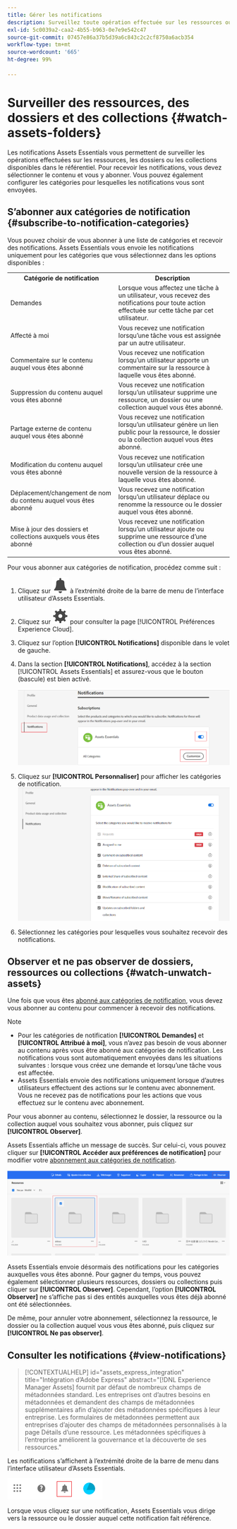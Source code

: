 ```yaml
---
title: Gérer les notifications
description: Surveillez toute opération effectuée sur les ressources ou dossiers du répertoire à l’aide des notifications Assets Essentials.
exl-id: 5c0039a2-caa2-4b55-b963-0e7e9e542c47
source-git-commit: 07457e86a37b5d39a6c843c2c2cf8750a6acb354
workflow-type: tm+mt
source-wordcount: '665'
ht-degree: 99%

---
```


# Surveiller des ressources, des dossiers et des collections {#watch-assets-folders}

Les notifications Assets Essentials vous permettent de surveiller les opérations effectuées sur les ressources, les dossiers ou les collections disponibles dans le référentiel. Pour recevoir les notifications, vous devez sélectionner le contenu et vous y abonner. Vous pouvez également configurer les catégories pour lesquelles les notifications vous sont envoyées.

## S’abonner aux catégories de notification {#subscribe-to-notification-categories}

Vous pouvez choisir de vous abonner à une liste de catégories et recevoir des notifications. Assets Essentials vous envoie les notifications uniquement pour les catégories que vous sélectionnez dans les options disponibles :

<table>
    <tbody>
     <tr>
      <th><strong>Catégorie de notification</strong></th>
      <th><strong>Description</strong></th>
     </tr>
     <tr>
      <td>Demandes</td>
      <td>Lorsque vous affectez une tâche à un utilisateur, vous recevez des notifications pour toute action effectuée sur cette tâche par cet utilisateur.</td>
     </tr>
     <tr>
      <td>Affecté à moi</td>
      <td>Vous recevez une notification lorsqu’une tâche vous est assignée par un autre utilisateur.</td>
     </tr>
     <tr>
      <td>Commentaire sur le contenu auquel vous êtes abonné</td>
      <td>Vous recevez une notification lorsqu’un utilisateur apporte un commentaire sur la ressource à laquelle vous êtes abonné.</td>
     </tr>
     <tr>
      <td>Suppression du contenu auquel vous êtes abonné</td>
      <td>Vous recevez une notification lorsqu’un utilisateur supprime une ressource, un dossier ou une collection auquel vous êtes abonné.</td>
     </tr>
     <tr>
      <td>Partage externe de contenu auquel vous êtes abonné</td>
      <td>Vous recevez une notification lorsqu’un utilisateur génère un lien public pour la ressource, le dossier ou la collection auquel vous êtes abonné.</td>
     </tr>
     <tr>
      <td>Modification du contenu auquel vous êtes abonné</td>
      <td>Vous recevez une notification lorsqu’un utilisateur crée une nouvelle version de la ressource à laquelle vous êtes abonné.</td>
     </tr>
     <tr>
      <td>Déplacement/changement de nom du contenu auquel vous êtes abonné</td>
      <td>Vous recevez une notification lorsqu’un utilisateur déplace ou renomme la ressource ou le dossier auquel vous êtes abonné.</td>
     </tr>
     <tr>
      <td>Mise à jour des dossiers et collections auxquels vous êtes abonné</td>
      <td>Vous recevez une notification lorsqu’un utilisateur ajoute ou supprime une ressource d’une collection ou d’un dossier auquel vous êtes abonné.</td>
     </tr>    
    </tbody>
   </table>

Pour vous abonner aux catégories de notification, procédez comme suit :

1. Cliquez sur ![icône en forme de cloche](assets/bell-icon.svg) à l’extrémité droite de la barre de menu de l’interface utilisateur d’Assets Essentials.

1. Cliquez sur ![icône des paramètres](assets/settings-icon.svg) pour consulter la page [!UICONTROL Préférences Experience Cloud].

1. Cliquez sur l’option **[!UICONTROL Notifications]** disponible dans le volet de gauche.

1. Dans la section **[!UICONTROL Notifications]**, accédez à la section [!UICONTROL Assets Essentials] et assurez-vous que le bouton (bascule) est bien activé.

   ![Notifications dans Assets Essentials](assets/enable-notifications.png)

1. Cliquez sur **[!UICONTROL Personnaliser]** pour afficher les catégories de notification.
   ![Notifications dans Assets Essentials](assets/enable-notification-categories.png)

1. Sélectionnez les catégories pour lesquelles vous souhaitez recevoir des notifications.

## Observer et ne pas observer de dossiers, ressources ou collections {#watch-unwatch-assets}

Une fois que vous êtes [abonné aux catégories de notification](#subscribe-to-notification-categories), vous devez vous abonner au contenu pour commencer à recevoir des notifications.

>[!NOTE]
>
>* Pour les catégories de notification **[!UICONTROL Demandes]** et **[!UICONTROL Attribué à moi]**, vous n’avez pas besoin de vous abonner au contenu après vous être abonné aux catégories de notification. Les notifications vous sont automatiquement envoyées dans les situations suivantes : lorsque vous créez une demande et lorsqu’une tâche vous est affectée.
>* Assets Essentials envoie des notifications uniquement lorsque d’autres utilisateurs effectuent des actions sur le contenu avec abonnement. Vous ne recevez pas de notifications pour les actions que vous effectuez sur le contenu avec abonnement.

Pour vous abonner au contenu, sélectionnez le dossier, la ressource ou la collection auquel vous souhaitez vous abonner, puis cliquez sur **[!UICONTROL Observer]**.

Assets Essentials affiche un message de succès. Sur celui-ci, vous pouvez cliquer sur **[!UICONTROL Accéder aux préférences de notification]** pour modifier votre [abonnement aux catégories de notification](#subscribe-to-notification-categories).

![Notifications dans Assets Essentials](assets/watch-assets.png)

Assets Essentials envoie désormais des notifications pour les catégories auxquelles vous êtes abonné. Pour gagner du temps, vous pouvez également sélectionner plusieurs ressources, dossiers ou collections puis cliquer sur **[!UICONTROL Observer]**. Cependant, l’option **[!UICONTROL Observer]** ne s’affiche pas si des entités auxquelles vous êtes déjà abonné ont été sélectionnées.

De même, pour annuler votre abonnement, sélectionnez la ressource, le dossier ou la collection auquel vous vous êtes abonné, puis cliquez sur **[!UICONTROL Ne pas observer]**.

## Consulter les notifications {#view-notifications}

>[!CONTEXTUALHELP]
>id="assets_express_integration"
>title="Intégration d’Adobe Express"
>abstract="[!DNL Experience Manager Assets] fournit par défaut de nombreux champs de métadonnées standard. Les entreprises ont d’autres besoins en métadonnées et demandent des champs de métadonnées supplémentaires afin d’ajouter des métadonnées spécifiques à leur entreprise. Les formulaires de métadonnées permettent aux entreprises d’ajouter des champs de métadonnées personnalisés à la page Détails d’une ressource. Les métadonnées spécifiques à l’entreprise améliorent la gouvernance et la découverte de ses ressources."

Les notifications s’affichent à l’extrémité droite de la barre de menu dans l’interface utilisateur d’Assets Essentials.

![Notifications dans Assets Essentials](assets/notifications-assets-essentials.png)

Lorsque vous cliquez sur une notification, Assets Essentials vous dirige vers la ressource ou le dossier auquel cette notification fait référence.
